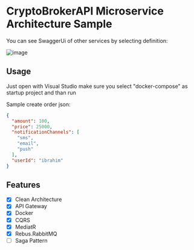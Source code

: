 # CryptoBrokerAPI Microservice Architecture Sample

You can see SwaggerUi of other services by selecting definition:

![image](https://github.com/iBener/CryptoBrokerApi/assets/5037744/6855742b-dc70-43bc-9dfe-b48c016f9aca)

## Usage
Just open with Visual Studio make sure you select "docker-compose" as startup project and than run

Sample create order json:
```json
{
  "amount": 100,
  "price": 25000,
  "notificationChannels": [
    "sms",
    "email",
    "push"
  ],
  "userId": "ibrahim"
}
```

## Features

- [x] Clean Architecture
- [x] API Gateway
- [x] Docker
- [x] CQRS
- [x] MediatR
- [x] Rebus.RabbitMQ
- [ ] Saga Pattern
